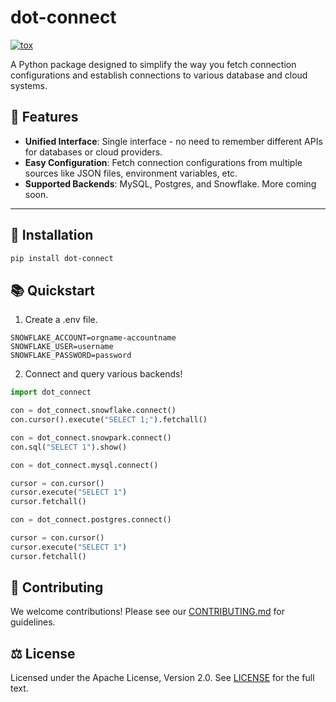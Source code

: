 # dot-connect
[![tox](https://github.com/learning-the-computers/dot-connect/actions/workflows/tox.yml/badge.svg)](https://github.com/learning-the-computers/dot-connect/actions/workflows/tox.yml)

A Python package designed to simplify the way you fetch connection configurations and establish connections to various database and cloud systems.

## 🚀 Features

- **Unified Interface**: Single interface - no need to remember different APIs for databases or cloud providers.
- **Easy Configuration**: Fetch connection configurations from multiple sources like JSON files, environment variables, etc.
- **Supported Backends**: MySQL, Postgres, and Snowflake. More coming soon.

---

## 💽 Installation

```bash
pip install dot-connect
```

## 📚 Quickstart

1. Create a .env file.
```
SNOWFLAKE_ACCOUNT=orgname-accountname
SNOWFLAKE_USER=username
SNOWFLAKE_PASSWORD=password
```

2. Connect and query various backends!
```python
import dot_connect

con = dot_connect.snowflake.connect()
con.cursor().execute("SELECT 1;").fetchall()

con = dot_connect.snowpark.connect()
con.sql("SELECT 1").show()

con = dot_connect.mysql.connect()

cursor = con.cursor()
cursor.execute("SELECT 1")
cursor.fetchall()

con = dot_connect.postgres.connect()

cursor = con.cursor()
cursor.execute("SELECT 1")
cursor.fetchall()
```

## 🤝 Contributing

We welcome contributions! Please see our [CONTRIBUTING.md](CONTRIBUTING.md) for guidelines.

## ⚖️ License
Licensed under the Apache License, Version 2.0. See [LICENSE](LICENSE) for the full text.

